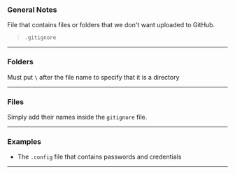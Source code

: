 
### General Notes

File that contains files or folders that we don't want uploaded to GitHub.

> `.gitignore`

---
### Folders

Must put `\` after the file name to specify that it is a directory

---
### Files

Simply add their names inside the `gitignore` file.

---
### Examples

* The `.config` file that contains passwords and credentials

---
